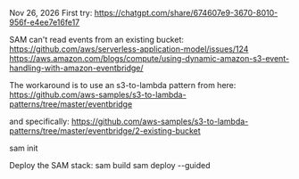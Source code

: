 Nov 26, 2026
First try:
https://chatgpt.com/share/674607e9-3670-8010-956f-e4ee7e16fe17

SAM can't read events from an existing bucket:
https://github.com/aws/serverless-application-model/issues/124
https://aws.amazon.com/blogs/compute/using-dynamic-amazon-s3-event-handling-with-amazon-eventbridge/

The workaround is to use an s3-to-lambda pattern from here:
https://github.com/aws-samples/s3-to-lambda-patterns/tree/master/eventbridge

and specifically:
https://github.com/aws-samples/s3-to-lambda-patterns/tree/master/eventbridge/2-existing-bucket

sam init

Deploy the SAM stack:
sam build
sam deploy --guided
